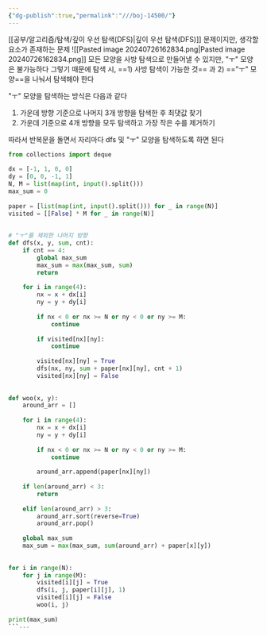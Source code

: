 ```yaml
---
{"dg-publish":true,"permalink":"///boj-14500/"}
---
```



[[공부/알고리즘/탐색/깊이 우선 탐색(DFS)\|깊이 우선 탐색(DFS)]] 문제이지만, 생각할 요소가 존재하는 문제
![[Pasted image 20240726162834.png\|Pasted image 20240726162834.png]]
모든 모양을 사방 탐색으로 만들어낼 수 있지만, "ㅜ" 모양은 불가능하다
그렇기 때문에 탐색 시, ==1) 사방 탐색이 가능한 것== 과 2) =="ㅜ" 모양==을 나눠서 탐색해야 한다

"ㅜ" 모양을 탐색하는 방식은 다음과 같다
1) 가운데 방향 기준으로 나머지 3개 방향을 탐색한 후 최댓값 찾기
2) 가운데 기준으로 4개 방향을 모두 탐색하고 가장 작은 수를 제거하기

따라서 반복문을 돌면서 자리마다 dfs 및 "ㅜ" 모양을 탐색하도록 하면 된다

```python
from collections import deque  
  
dx = [-1, 1, 0, 0]  
dy = [0, 0, -1, 1]  
N, M = list(map(int, input().split()))  
max_sum = 0  
  
paper = [list(map(int, input().split())) for _ in range(N)]  
visited = [[False] * M for _ in range(N)]  
  
  
# "ㅜ"를 제외한 나머지 방향  
def dfs(x, y, sum, cnt):  
    if cnt == 4:  
        global max_sum  
        max_sum = max(max_sum, sum)  
        return  
  
    for i in range(4):  
        nx = x + dx[i]  
        ny = y + dy[i]  
  
        if nx < 0 or nx >= N or ny < 0 or ny >= M:  
            continue  
  
        if visited[nx][ny]:  
            continue  
  
        visited[nx][ny] = True  
        dfs(nx, ny, sum + paper[nx][ny], cnt + 1)  
        visited[nx][ny] = False  
  
  
def woo(x, y):  
    around_arr = []  
  
    for i in range(4):  
        nx = x + dx[i]  
        ny = y + dy[i]  
  
        if nx < 0 or nx >= N or ny < 0 or ny >= M:  
            continue  
  
        around_arr.append(paper[nx][ny])  
  
    if len(around_arr) < 3:  
        return  
  
    elif len(around_arr) > 3:  
        around_arr.sort(reverse=True)  
        around_arr.pop()  
  
    global max_sum  
    max_sum = max(max_sum, sum(around_arr) + paper[x][y])  
  
  
for i in range(N):  
    for j in range(M):  
        visited[i][j] = True  
        dfs(i, j, paper[i][j], 1)  
        visited[i][j] = False  
        woo(i, j)  
  
print(max_sum)
```---
